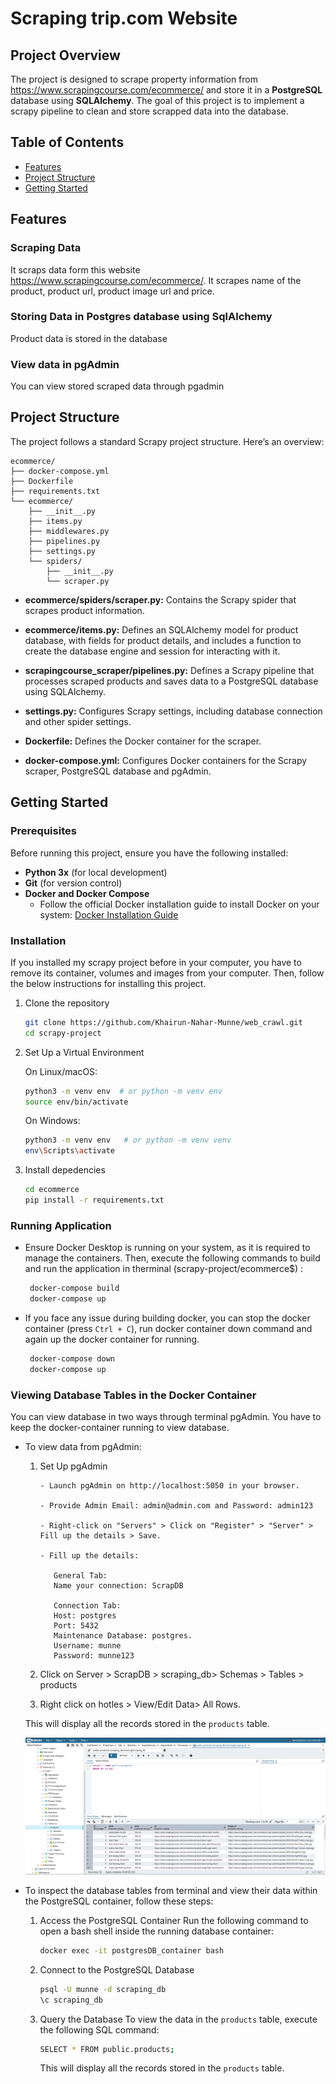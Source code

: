 # Scraping trip.com Website 

## Project Overview
The project is designed to scrape property information from  https://www.scrapingcourse.com/ecommerce/ and store it in a **PostgreSQL** database using **SQLAlchemy**. The goal of this project is to implement a scrapy pipeline to clean and store scrapped data into the database.

## Table of Contents

- [Features](#features)
- [Project Structure](#project-structure)
- [Getting Started](#getting-started)

## Features
### Scraping Data
It scraps data form this website https://www.scrapingcourse.com/ecommerce/. It scrapes name of the product, product url, product image url and price.


### Storing Data in Postgres database using SqlAlchemy
Product data is stored in the database

### View data in pgAdmin
You can view stored scraped data through pgadmin


## Project Structure

The project follows a standard Scrapy project structure. Here’s an overview:


```plaintext
ecommerce/
├── docker-compose.yml
├── Dockerfile
├── requirements.txt
└── ecommerce/
    ├── __init__.py
    ├── items.py
    ├── middlewares.py
    ├── pipelines.py
    ├── settings.py
    └── spiders/
        ├── __init__.py
        └── scraper.py
```
- **ecommerce/spiders/scraper.py:** Contains the Scrapy spider that scrapes product information.

- **ecommerce/items.py:** Defines an SQLAlchemy model for product database, with fields for product details, and includes a function to create the database engine and session for interacting with it.

- **scrapingcourse_scraper/pipelines.py:** Defines a Scrapy pipeline that processes scraped products and saves data to a PostgreSQL database using SQLAlchemy.

- **settings.py:** Configures Scrapy settings, including database connection and other spider settings.

- **Dockerfile:** Defines the Docker container for the scraper.

- **docker-compose.yml:** Configures Docker containers for the Scrapy scraper, PostgreSQL database and pgAdmin.

## Getting Started

### Prerequisites

Before running this project, ensure you have the following installed:

- **Python 3x** (for local development)
- **Git** (for version control)
- **Docker and Docker Compose**
   - Follow the official Docker installation guide to install Docker on your system: [Docker Installation Guide](https://docs.docker.com/desktop/)


### Installation

If you installed my scrapy project before in your computer, you have to remove its container, volumes and images from your computer. Then, follow the below instructions for installing this project.
1. Clone the repository

   ```bash
   git clone https://github.com/Khairun-Nahar-Munne/web_crawl.git
   cd scrapy-project
   ```
2. Set Up a Virtual Environment

   On Linux/macOS:

    ```bash
    python3 -m venv env  # or python -m venv env 
    source env/bin/activate
    ```
   On Windows:

    ```bash
    python3 -m venv env   # or python -m venv venv 
    env\Scripts\activate
    ```
3. Install depedencies

    ```bash
    cd ecommerce
    pip install -r requirements.txt
    ```

### Running Application
- Ensure Docker Desktop is running on your system, as it is required to manage the containers. Then, execute the following commands to build and run the application in therminal (scrapy-project/ecommerce$) :

   ```bash 
    docker-compose build
    docker-compose up
   ```
   
 - If you face any issue during building docker, you can stop the docker container (press `Ctrl + C`), run docker container down command and again up the docker container for running.
   ```bash
    docker-compose down
    docker-compose up
   ```

### Viewing Database Tables in the Docker Container
You can view database in two ways through terminal pgAdmin. You have to keep the docker-container running to view database.

- To view data from pgAdmin:
   
   1. Set Up pgAdmin
   

      ```
      - Launch pgAdmin on http://localhost:5050 in your browser.

      - Provide Admin Email: admin@admin.com and Password: admin123

      - Right-click on "Servers" > Click on "Register" > "Server" > Fill up the details > Save.

      - Fill up the details:

         General Tab:
         Name your connection: ScrapDB

         Connection Tab:
         Host: postgres
         Port: 5432 
         Maintenance Database: postgres.
         Username: munne
         Password: munne123

      ```
   2. Click on Server > ScrapDB > scraping_db> Schemas > Tables > products
   3. Right click on hotles > View/Edit Data> All Rows.

   This will display all the records stored in the `products` table.

   ![Screenshot of the Landing Page](./screenshot/img1.png)


- To inspect the database tables from terminal and view their data within the PostgreSQL container, follow these steps:

   1. Access the PostgreSQL Container
      Run the following command to open a bash shell inside the running database container:
      
      ```bash
      docker exec -it postgresDB_container bash
      ```
   2. Connect to the PostgreSQL Database
      ```bash
      psql -U munne -d scraping_db
      \c scraping_db
      ```
   3. Query the Database
   To view the data in the `products` table, execute the following SQL command:

      ```bash
      SELECT * FROM public.products;
      ```
      This will display all the records stored in the `products` table.
 

